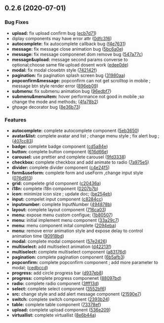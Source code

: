 ## 0.2.6 (2020-07-01)


### Bug Fixes

* **upload:** fix upload confirm bug ([ecb7d71](https://github.com/yehuozhili/bigbear-ui/commit/ecb7d7185dba7b46ceda1cc02e6e3e0aeaf4be1d))
* diplay components may have error attr ([0dfc316](https://github.com/yehuozhili/bigbear-ui/commit/0dfc316a0d4da2b42ba9487622cb537242c2ae4b))
* **autocomplete:** fix autocomplete callback bug ([f4e7631](https://github.com/yehuozhili/bigbear-ui/commit/f4e76311cfb3bdf3ef012b7d0a16f5e3f6c4bc79))
* **message:** fix message close animation bug ([5bc6a0e](https://github.com/yehuozhili/bigbear-ui/commit/5bc6a0e783aca534d1ddbc3d2b52d52377dc54f2))
* **message:** fix message componenet dom remove bug ([547a77c](https://github.com/yehuozhili/bigbear-ui/commit/547a77cc5c0bc9df9fae5ebc354847472ac45f34))
* **message&upload:** message second params converse to optional;choose same file upload dosent work ([edee0de](https://github.com/yehuozhili/bigbear-ui/commit/edee0de26748e2ffbd167f8f5cc7f398a3c761eb))
* **modal:** fix modal closebtn style ([742142f](https://github.com/yehuozhili/bigbear-ui/commit/742142f0e1a25f54f272b78951035a3d3af5692d))
* **pagination:** fix pagination splash screen bug ([31980aa](https://github.com/yehuozhili/bigbear-ui/commit/31980aaf84cabf91e98dab10c3b9cb4916ff74d1))
* **popconfirm&message:** popconfirm can not get scrolltop in mobile ; message btn style render error ([896eb09](https://github.com/yehuozhili/bigbear-ui/commit/896eb0933eeffa08ba98e5c1192b866895f27cd3))
* **submenu:** fix submenu animation bug ([96edbf7](https://github.com/yehuozhili/bigbear-ui/commit/96edbf78f2babdc7199a6de8f5c4a1ddbac4c2d5))
* **submenu&menuitem:** hover performance not good in mobile ;so change the mode and methods; ([4fa78b2](https://github.com/yehuozhili/bigbear-ui/commit/4fa78b24fe0111d4ea79f16220c317c471308ecc))
* ghpage decorator bug ([8e36b73](https://github.com/yehuozhili/bigbear-ui/commit/8e36b7308635b7a4bf9278b7996b9cab8279b1fe))


### Features

* **autocomplete:** complete autocomplete component ([5eb3650](https://github.com/yehuozhili/bigbear-ui/commit/5eb36500c4bed975dc73fba0c144675afaa0328a))
* **avatar&list:** complete avatar and list ; change menu style ; fix alert bug ; ([407cc83](https://github.com/yehuozhili/bigbear-ui/commit/407cc830d62a6a710493f53d58e7ca93264faf16))
* **badge:** complete badge component ([cd5a84e](https://github.com/yehuozhili/bigbear-ui/commit/cd5a84eb6df426e1a8cb0fd499bbccc12b25648f))
* **button:** complete button component ([616d66e](https://github.com/yehuozhili/bigbear-ui/commit/616d66e66751d0a5a403f5ec93a377cee63fb8b2))
* **carousel:** use prettier and complete carousel ([9fd3338](https://github.com/yehuozhili/bigbear-ui/commit/9fd3338d0c1b430e29c8bf0c5ace3953c28d05c3))
* **checkbox:** complete checkbox and add animate to radio ([7a975e5](https://github.com/yehuozhili/bigbear-ui/commit/7a975e520de9b01c10ece3d967328ee3c4f76f8a))
* **divider:** complete divider component ([c4e24f5](https://github.com/yehuozhili/bigbear-ui/commit/c4e24f586f1e5e781f48515eb7c31e8859d49466))
* **form&useform:** complete form and useForm ,change input style ([076d913](https://github.com/yehuozhili/bigbear-ui/commit/076d9136290521fa45f40c283fe38e92f72190de))
* **grid:** compelete grid component ([c20436a](https://github.com/yehuozhili/bigbear-ui/commit/c20436a549e2dbe8a35a04c81035e2d6b4ab07b2))
* **i18n:** complete i18n component ([0207b7b](https://github.com/yehuozhili/bigbear-ui/commit/0207b7bc235b1b8ad5155849dfa4288464fc9d18))
* **icon:** minimize icon size ; update doc; ([be254eb](https://github.com/yehuozhili/bigbear-ui/commit/be254eb199ea2519ad1a3b2bc66c9e752ec23c16))
* **input:** compelet input component ([c8284cc](https://github.com/yehuozhili/bigbear-ui/commit/c8284cc6138aa882fd4873674dfb3616b6b7b791))
* **inputnumber:** complete InputNumber ([494878b](https://github.com/yehuozhili/bigbear-ui/commit/494878b210ad221a930a30dd099a7e1261996499))
* **layout:** complete layout component ([716ca03](https://github.com/yehuozhili/bigbear-ui/commit/716ca03ed50d5ad965835bfacb4e6609c5212b14))
* **menu:** expose menu custom configue; ([1b80507](https://github.com/yehuozhili/bigbear-ui/commit/1b80507ef3b10c71af6136b4b1d09138a9183e29))
* **menu:** initial implement menu component ([33a29c7](https://github.com/yehuozhili/bigbear-ui/commit/33a29c77471183a3fcb14ddf742e351576c8d3b0))
* **menu:** menu component inital complete ([2094eba](https://github.com/yehuozhili/bigbear-ui/commit/2094eba806ead1cb7ea03b8f9aaef9163fe9c0a4))
* **menu:** remove error animation style and expose delay to control animation time ([90918bd](https://github.com/yehuozhili/bigbear-ui/commit/90918bd5984db49baff5798ac58a1304f83fe898))
* **modal:** complete modal component ([57e2426](https://github.com/yehuozhili/bigbear-ui/commit/57e2426c8bb444c40a3e95f8ce3da3c5f8c2f00d))
* **multiselect:** add multiselect animation ([d42213f](https://github.com/yehuozhili/bigbear-ui/commit/d42213ff5fa5dbfe3249a766105fbb42536337e5))
* **multiselect:** complete multiselect component ([a83176d](https://github.com/yehuozhili/bigbear-ui/commit/a83176df79926f979e47ebe4bb578b2360bbee14))
* **pagination:** complete pagination component ([6b5afb3](https://github.com/yehuozhili/bigbear-ui/commit/6b5afb36c9a905adc41cb90c7822ac71a9dc2480))
* **popconfirm:** complete popconfirm component ; add more parameter to modal; ([cedbccd](https://github.com/yehuozhili/bigbear-ui/commit/cedbccdeb2c9294d7de55050ff33a891380046d1))
* **progress:** add circle progress bar ([d937eb8](https://github.com/yehuozhili/bigbear-ui/commit/d937eb81d8cae67993f4ec96826394b50949bca2))
* **progress:** complete progress componenet ([88097bd](https://github.com/yehuozhili/bigbear-ui/commit/88097bd01328917fc8b70b78e38a429525de1baa))
* **radio:** complete radio component ([3fff13d](https://github.com/yehuozhili/bigbear-ui/commit/3fff13d5723327e28b785ed51855abfa05e2eccb))
* **select:** complete select component ([3552bf6](https://github.com/yehuozhili/bigbear-ui/commit/3552bf63a9afff5d78d55f8824ba546e64508b57))
* **src:** change style and add alert message component ([21590e7](https://github.com/yehuozhili/bigbear-ui/commit/21590e7ea989c9c2f685a791dcfc26b3cd0239f2))
* **switch:** complete switch component ([2393b24](https://github.com/yehuozhili/bigbear-ui/commit/2393b242efb6c3b769d8c9e70d9071c946b8cf3e))
* **table:** complete table component ([73378ef](https://github.com/yehuozhili/bigbear-ui/commit/73378ef5a08a5735b4f53749e9a45c7fc804baa9))
* **upload:** complete upload component ([536e209](https://github.com/yehuozhili/bigbear-ui/commit/536e2097d8b8a0c92b72e2ecb2839041243491e6))
* **virtuallist:** complete virtuallist ([8e6b44a](https://github.com/yehuozhili/bigbear-ui/commit/8e6b44a0b9d2ed3d6478d8da6a93f843dc1439c5))



